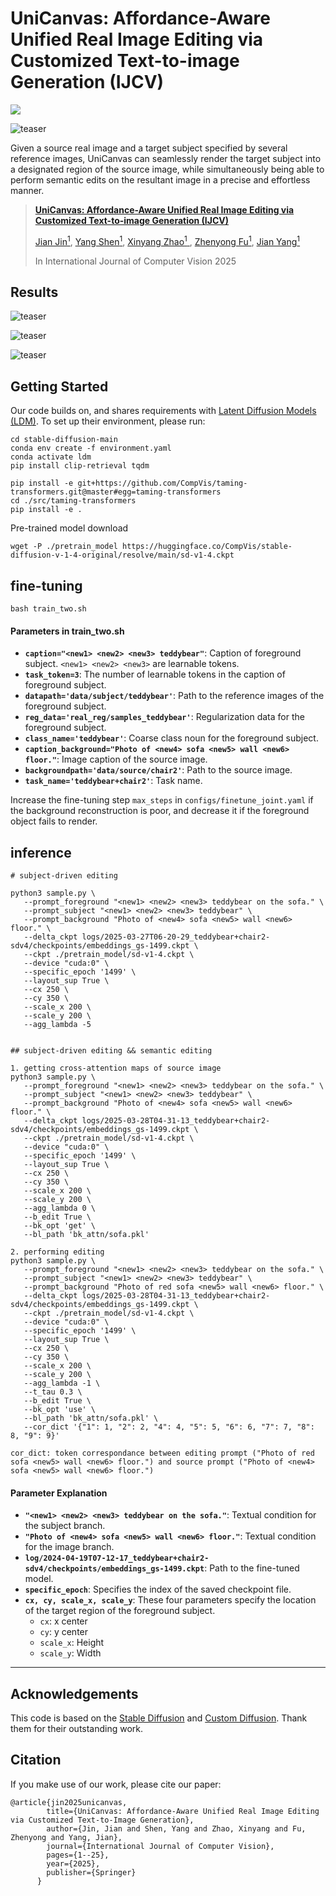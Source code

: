 # UniCanvas: Affordance-Aware Unified Real Image Editing via Customized Text-to-image Generation (IJCV)

<a href="https://jinjianrick.github.io/unicanvas/"><img src="https://img.shields.io/static/v1?label=Project&message=Website&color=blue"></a>

![teaser](pics/teaser.png)

Given a source real image and a target subject specified by several reference images, UniCanvas can seamlessly render the target subject into a designated region of the source image, while simultaneously being able to perform semantic edits on the resultant image in a precise and effortless manner.

> <a href="https://jinjianrick.github.io/unicanvas/">**UniCanvas: Affordance-Aware Unified Real Image Editing via Customized Text-to-image Generation (IJCV)**</a>
>
> <a href="https://chenjin.netlify.app/">Jian Jin<sup>1</sup></a>,
    <a href="https://rt416.github.io/">Yang Shen<sup>1</sup></a>, 
    <a href="https://uk.linkedin.com/in/amrutha-saseendran">Xinyang Zhao<sup>1</sup> </a>, 
    <a href="https://tomdiethe.com/">Zhenyong Fu<sup>1</sup></a>, 
    <a href="https://uk.linkedin.com/in/philteare">Jian Yang<sup>1</sup></a><br>
>
> In International Journal of Computer Vision 2025

## Results
![teaser](pics/res1.png)

![teaser](pics/res3.png)

![teaser](pics/res2.png)


## Getting Started

Our code builds on, and shares requirements with [Latent Diffusion Models (LDM)](https://github.com/CompVis/latent-diffusion). To set up their environment, please run:

```
cd stable-diffusion-main
conda env create -f environment.yaml
conda activate ldm
pip install clip-retrieval tqdm
```

```
pip install -e git+https://github.com/CompVis/taming-transformers.git@master#egg=taming-transformers
cd ./src/taming-transformers
pip install -e .
```

Pre-trained model download

```
wget -P ./pretrain_model https://huggingface.co/CompVis/stable-diffusion-v-1-4-original/resolve/main/sd-v1-4.ckpt 
```

## fine-tuning
```
bash train_two.sh
```

#### Parameters in train_two.sh

- **`caption="<new1> <new2> <new3> teddybear"`**: Caption of foreground subject. `<new1> <new2> <new3>` are learnable tokens.
- **`task_token=3`**: The number of learnable tokens in the caption of foreground subject.
- **`datapath='data/subject/teddybear'`**: Path to the reference images of the foreground subject.
- **`reg_data='real_reg/samples_teddybear'`**: Regularization data for the foreground subject.
- **`class_name='teddybear'`**: Coarse class noun for the foreground subject.
- **`caption_background="Photo of <new4> sofa <new5> wall <new6> floor."`**: Image caption of the source image.
- **`backgroundpath='data/source/chair2'`**: Path to the source image.
- **`task_name='teddybear+chair2'`**: Task name.

Increase the fine-tuning step ```max_steps``` in ```configs/finetune_joint.yaml``` if the background reconstruction is poor, and decrease it if the foreground object fails to render.

## inference

```
# subject-driven editing

python3 sample.py \
   --prompt_foreground "<new1> <new2> <new3> teddybear on the sofa." \
   --prompt_subject "<new1> <new2> <new3> teddybear" \
   --prompt_background "Photo of <new4> sofa <new5> wall <new6> floor." \
   --delta_ckpt logs/2025-03-27T06-20-29_teddybear+chair2-sdv4/checkpoints/embeddings_gs-1499.ckpt \
   --ckpt ./pretrain_model/sd-v1-4.ckpt \
   --device "cuda:0" \
   --specific_epoch '1499' \
   --layout_sup True \
   --cx 250 \
   --cy 350 \
   --scale_x 200 \
   --scale_y 200 \
   --agg_lambda -5


## subject-driven editing && semantic editing

1. getting cross-attention maps of source image
python3 sample.py \
   --prompt_foreground "<new1> <new2> <new3> teddybear on the sofa." \
   --prompt_subject "<new1> <new2> <new3> teddybear" \
   --prompt_background "Photo of <new4> sofa <new5> wall <new6> floor." \
   --delta_ckpt logs/2025-03-28T04-31-13_teddybear+chair2-sdv4/checkpoints/embeddings_gs-1499.ckpt \
   --ckpt ./pretrain_model/sd-v1-4.ckpt \
   --device "cuda:0" \
   --specific_epoch '1499' \
   --layout_sup True \
   --cx 250 \
   --cy 350 \
   --scale_x 200 \
   --scale_y 200 \
   --agg_lambda 0 \
   --b_edit True \
   --bk_opt 'get' \
   --bl_path 'bk_attn/sofa.pkl'

2. performing editing
python3 sample.py \
   --prompt_foreground "<new1> <new2> <new3> teddybear on the sofa." \
   --prompt_subject "<new1> <new2> <new3> teddybear" \
   --prompt_background "Photo of red sofa <new5> wall <new6> floor." \
   --delta_ckpt logs/2025-03-28T04-31-13_teddybear+chair2-sdv4/checkpoints/embeddings_gs-1499.ckpt \
   --ckpt ./pretrain_model/sd-v1-4.ckpt \
   --device "cuda:0" \
   --specific_epoch '1499' \
   --layout_sup True \
   --cx 250 \
   --cy 350 \
   --scale_x 200 \
   --scale_y 200 \
   --agg_lambda -1 \
   --t_tau 0.3 \
   --b_edit True \
   --bk_opt 'use' \
   --bl_path 'bk_attn/sofa.pkl' \
   --cor_dict '{"1": 1, "2": 2, "4": 4, "5": 5, "6": 6, "7": 7, "8": 8, "9": 9}'  

cor_dict: token correspondance between editing prompt ("Photo of red sofa <new5> wall <new6> floor.") and source prompt ("Photo of <new4> sofa <new5> wall <new6> floor.")

```


#### Parameter Explanation

- **`"<new1> <new2> <new3> teddybear on the sofa."`**: Textual condition for the subject branch.
- **`"Photo of <new4> sofa <new5> wall <new6> floor."`**: Textual condition for the image branch.
- **`log/2024-04-19T07-12-17_teddybear+chair2-sdv4/checkpoints/embeddings_gs-1499.ckpt`**: Path to the fine-tuned model.
- **`specific_epoch`**: Specifies the index of the saved checkpoint file.
- **`cx, cy, scale_x, scale_y`**: These four parameters specify the location of the target region of the foreground subject.  
  - `cx`: x center  
  - `cy`: y center 
  - `scale_x`: Height  
  - `scale_y`: Width  

---

##  Acknowledgements
This code is based on the [Stable Diffusion](https://github.com/CompVis/latent-diffusion) and [Custom Diffusion](https://github.com/adobe-research/custom-diffusion). Thank them for their outstanding work.

## Citation

If you make use of our work, please cite our paper:

```
@article{jin2025unicanvas,
        title={UniCanvas: Affordance-Aware Unified Real Image Editing via Customized Text-to-Image Generation},
        author={Jin, Jian and Shen, Yang and Zhao, Xinyang and Fu, Zhenyong and Yang, Jian},
        journal={International Journal of Computer Vision},
        pages={1--25},
        year={2025},
        publisher={Springer}
      }
```
